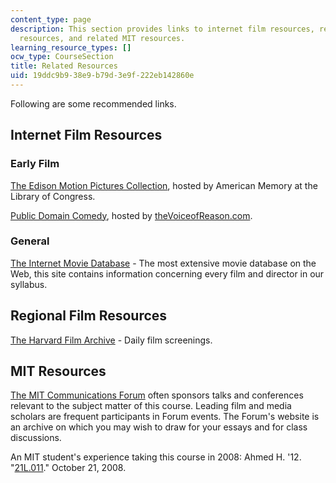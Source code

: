 ```yaml
---
content_type: page
description: This section provides links to internet film resources, regional film
  resources, and related MIT resources.
learning_resource_types: []
ocw_type: CourseSection
title: Related Resources
uid: 19ddc9b9-38e9-b79d-3e9f-222eb142860e
---
```


Following are some recommended links.

Internet Film Resources
-----------------------

### Early Film

[The Edison Motion Pictures Collection](http://memory.loc.gov/ammem/edhtml/edmvhm.html), hosted by American Memory at the Library of Congress.

[Public Domain Comedy](http://www.pdcomedy.com/), hosted by [theVoiceofReason.com](http://thevoiceofreason.com/).

### General

[The Internet Movie Database](http://www.imdb.com/) - The most extensive movie database on the Web, this site contains information concerning every film and director in our syllabus.

Regional Film Resources
-----------------------

[The Harvard Film Archive](https://harvardfilmarchive.org/) - Daily film screenings.

MIT Resources
-------------

[The MIT Communications Forum](http://web.mit.edu/comm-forum/) often sponsors talks and conferences relevant to the subject matter of this course. Leading film and media scholars are frequent participants in Forum events. The Forum's website is an archive on which you may wish to draw for your essays and for class discussions.

An MIT student's experience taking this course in 2008: Ahmed H. '12. "[21L.011](http://mitadmissions.org/blogs/entry/21l011)." October 21, 2008.